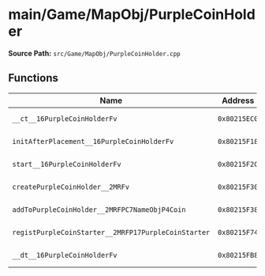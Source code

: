 # main/Game/MapObj/PurpleCoinHolder

**Source Path:** `src/Game/MapObj/PurpleCoinHolder.cpp`

## Functions

| Name | Address | Match % |
|------|---------|---------|
| `__ct__16PurpleCoinHolderFv` | `0x80215EC0` | :white_check_mark: (100.0%) |
| `initAfterPlacement__16PurpleCoinHolderFv` | `0x80215F18` | :white_check_mark: (100.0%) |
| `start__16PurpleCoinHolderFv` | `0x80215F2C` | :white_check_mark: (100.0%) |
| `createPurpleCoinHolder__2MRFv` | `0x80215F30` | :white_check_mark: (100.0%) |
| `addToPurpleCoinHolder__2MRFPC7NameObjP4Coin` | `0x80215F38` | :white_check_mark: (100.0%) |
| `registPurpleCoinStarter__2MRFP17PurpleCoinStarter` | `0x80215F74` | :white_check_mark: (100.0%) |
| `__dt__16PurpleCoinHolderFv` | `0x80215FB8` | :white_check_mark: (100.0%) |